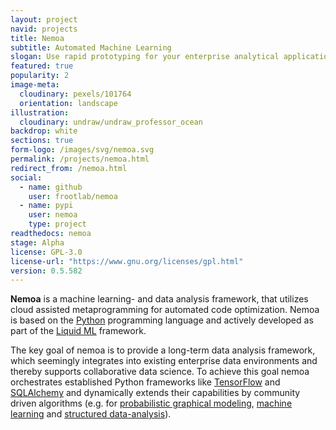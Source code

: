 ```yaml
---
layout: project
navid: projects
title: Nemoa
subtitle: Automated Machine Learning
slogan: Use rapid prototyping for your enterprise analytical applications
featured: true
popularity: 2
image-meta:
  cloudinary: pexels/101764
  orientation: landscape
illustration:
  cloudinary: undraw/undraw_professor_ocean
backdrop: white
sections: true
form-logo: /images/svg/nemoa.svg
permalink: /projects/nemoa.html
redirect_from: /nemoa.html
social:
  - name: github
    user: frootlab/nemoa
  - name: pypi
    user: nemoa
    type: project
readthedocs: nemoa
stage: Alpha
license: GPL-3.0
license-url: "https://www.gnu.org/licenses/gpl.html"
version: 0.5.582
---
```


**Nemoa** is a machine learning- and data analysis framework, that utilizes
cloud assisted metaprogramming for automated code optimization. Nemoa is based
on the [Python](https://www.python.org/) programming language and actively
developed as part of the [Liquid ML](https://github.com/orgs/frootlab/projects)
framework.

The key goal of nemoa is to provide a long-term data analysis framework, which
seemingly integrates into existing enterprise data environments and thereby
supports collaborative data science. To achieve this goal nemoa orchestrates
established Python frameworks like [TensorFlow](https://www.tensorflow.org/)
and [SQLAlchemy](https://www.sqlalchemy.org/) and dynamically extends their
capabilities by community driven algorithms (e.g. for [probabilistic graphical
modeling](https://en.wikipedia.org/wiki/Graphical_model), [machine
learning](https://en.wikipedia.org/wiki/Machine_learning) and [structured
data-analysis](https://en.wikipedia.org/wiki/Structured_data_analysis_(statistics))).
